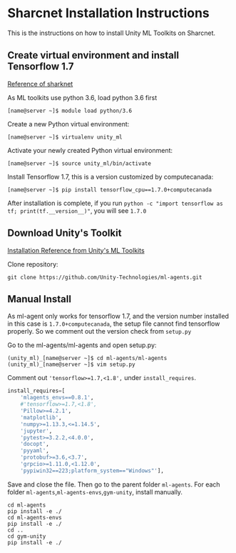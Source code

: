 # Sharcnet Installation Instructions
This is the instructions on how to install Unity ML Toolkits on Sharcnet.

## Create virtual environment and install Tensorflow 1.7
[Reference of sharknet](https://docs.computecanada.ca/wiki/TensorFlow)

As ML toolkits use python 3.6, load python 3.6 first
```
[name@server ~]$ module load python/3.6
```
Create a new Python virtual environment:
```
[name@server ~]$ virtualenv unity_ml
```
Activate your newly created Python virtual environment:
```
[name@server ~]$ source unity_ml/bin/activate
```
Install Tensorflow 1.7, this is a version customized by computecanada:
```
[name@server ~]$ pip install tensorflow_cpu==1.7.0+computecanada
```
After installation is complete, if you run `python -c "import tensorflow as tf; print(tf.__version__)"`, you will see `1.7.0`

## Download Unity's Toolkit 
[Installation Reference from Unity's ML Toolkits](https://github.com/Unity-Technologies/ml-agents/blob/master/docs/Installation.md)

Clone repository:
```
git clone https://github.com/Unity-Technologies/ml-agents.git
```
## Manual Install
As ml-agent only works for tensorflow 1.7, and the version number installed in this case is `1.7.0+computecanada`, the setup file cannot find tensorflow properly. So we comment out the version check from `setup.py`

Go to the ml-agents/ml-agents and open setup.py:
```
(unity_ml)_[name@server ~]$ cd ml-agents/ml-agents
(unity_ml)_[name@server ~]$ vim setup.py
```
Comment out `'tensorflow>=1.7,<1.8',` under `install_requires`.
```python
install_requires=[
    'mlagents_envs==0.8.1',
    #'tensorflow>=1.7,<1.8',
    'Pillow>=4.2.1',
    'matplotlib',
    'numpy>=1.13.3,<=1.14.5',
    'jupyter',
    'pytest>=3.2.2,<4.0.0',
    'docopt',
    'pyyaml',
    'protobuf>=3.6,<3.7',
    'grpcio>=1.11.0,<1.12.0',
    'pypiwin32==223;platform_system=="Windows"'],
```
Save and close the file. Then go to the parent folder `ml-agents`. For each folder `ml-agents`,`ml-agents-envs`,`gym-unity`, install manually.
```
cd ml-agents
pip install -e ./
cd ml-agents-envs
pip install -e ./
cd ..
cd gym-unity
pip install -e ./
```
